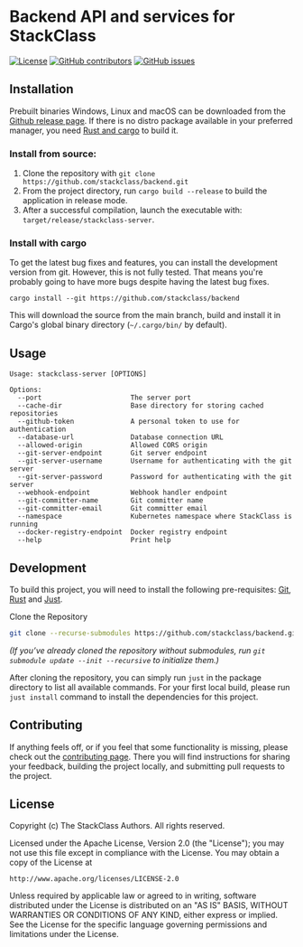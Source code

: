 # Backend API and services for StackClass

[![License](https://img.shields.io/github/license/stackclass/backend)](https://github.com/stackclass/backend/blob/master/LICENSE)
[![GitHub contributors](https://img.shields.io/github/contributors/stackclass/backend)](https://github.com/stackclass/backend/graphs/contributors)
[![GitHub issues](https://img.shields.io/github/issues/stackclass/backend)](https://github.com/stackclass/backend/issues)

## Installation

Prebuilt binaries Windows, Linux and macOS can be downloaded from the
[Github release page](https://github.com/stackclass/backend/releases/latest).
If there is no distro package available in your preferred manager,
you need [Rust and cargo](https://www.rust-lang.org/tools/install) to build it.

### Install from source:

1. Clone the repository with `git clone https://github.com/stackclass/backend.git`
2. From the project directory, run `cargo build --release` to build the
   application in release mode.
3. After a successful compilation, launch the executable with:
   `target/release/stackclass-server`.

### Install with cargo

To get the latest bug fixes and features, you can install the development
version from git. However, this is not fully tested. That means you're probably
going to have more bugs despite having the latest bug fixes.

```
cargo install --git https://github.com/stackclass/backend
```

This will download the source from the main branch, build and install it in
Cargo's global binary directory (`~/.cargo/bin/` by default).

## Usage

```text
Usage: stackclass-server [OPTIONS]

Options:
  --port                      The server port
  --cache-dir                 Base directory for storing cached repositories
  --github-token              A personal token to use for authentication
  --database-url              Database connection URL
  --allowed-origin            Allowed CORS origin
  --git-server-endpoint       Git server endpoint
  --git-server-username       Username for authenticating with the git server
  --git-server-password       Password for authenticating with the git server
  --webhook-endpoint          Webhook handler endpoint
  --git-committer-name        Git committer name
  --git-committer-email       Git committer email
  --namespace                 Kubernetes namespace where StackClass is running
  --docker-registry-endpoint  Docker registry endpoint
  --help                      Print help
```

## Development

To build this project, you will need to install the following pre-requisites:
[Git](https://git-scm.com/downloads),
[Rust](https://www.rust-lang.org/tools/install) and
[Just](https://github.com/casey/just).

Clone the Repository

```bash
git clone --recurse-submodules https://github.com/stackclass/backend.git
```

*(If you’ve already cloned the repository without submodules, run `git submodule update --init --recursive` to initialize them.)*

After cloning the repository, you can simply run `just` in the package directory
to list all available commands. For your first local build, please run `just
install` command to install the dependencies for this project.

## Contributing

If anything feels off, or if you feel that some functionality is missing, please
check out the [contributing page](CONTRIBUTING.md). There you will find
instructions for sharing your feedback, building the project locally, and
submitting pull requests to the project.

## License

Copyright (c) The StackClass Authors. All rights reserved.

Licensed under the Apache License, Version 2.0 (the "License");
you may not use this file except in compliance with the License.
You may obtain a copy of the License at

    http://www.apache.org/licenses/LICENSE-2.0

Unless required by applicable law or agreed to in writing, software
distributed under the License is distributed on an "AS IS" BASIS,
WITHOUT WARRANTIES OR CONDITIONS OF ANY KIND, either express or implied.
See the License for the specific language governing permissions and
limitations under the License.
